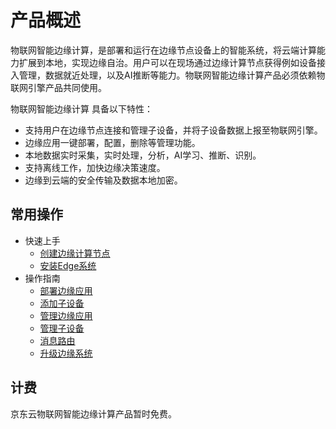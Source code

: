 # 产品概述

物联网智能边缘计算，是部署和运行在边缘节点设备上的智能系统，将云端计算能力扩展到本地，实现边缘自治。用户可以在现场通过边缘计算节点获得例如设备接入管理，数据就近处理，以及AI推断等能力。物联网智能边缘计算产品必须依赖物联网引擎产品共同使用。

物联网智能边缘计算 具备以下特性：

- 支持用户在边缘节点连接和管理子设备，并将子设备数据上报至物联网引擎。
- 边缘应用一键部署，配置，删除等管理功能。
- 本地数据实时采集，实时处理，分析，AI学习、推断、识别。
- 支持离线工作，加快边缘决策速度。
- 边缘到云端的安全传输及数据本地加密。

## 常用操作

- 快速上手
    - [创建边缘计算节点](../Getting-Started/Create-Edgenode.md)
    - [安装Edge系统](../Getting-Started/Install-Edge-System.md)
- 操作指南
    - [部署边缘应用](../Operation-Guide/Edge-Module/Deploy-Edge-App.md)
    - [添加子设备](../Operation-Guide/Edge-Module/Add-Sub-Device.md)
    - [管理边缘应用](../Operation-Guide/Edge-Module/Manage-Edge-App.md)
    - [管理子设备](../Operation-Guide/Edge-Module/Manage-Sub-Device.md)
    - [消息路由](../Operation-Guide/Edge-Module/Message-Router.md)
    - [升级边缘系统](../Operation-Guide/Edge-Module/Update-Edge-System.md)

## 计费

京东云物联网智能边缘计算产品暂时免费。
